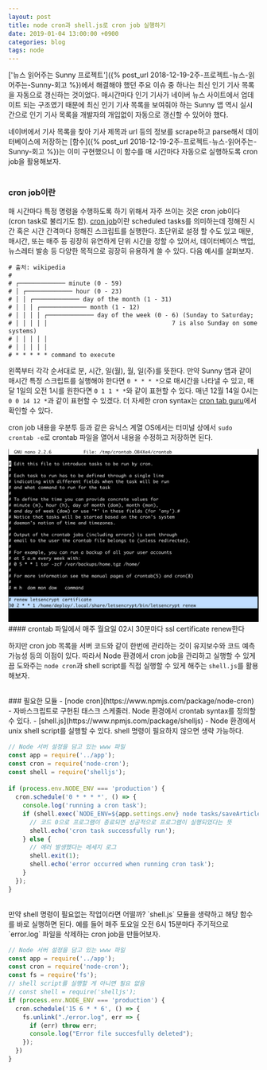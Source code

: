 ```yaml
---
layout: post
title: node cron과 shell.js로 cron job 실행하기
date: 2019-01-04 13:00:00 +0900
categories: blog
tags: node
---
```


['뉴스 읽어주는 Sunny 프로젝트']({% post_url 2018-12-19-2주-프로젝트-뉴스-읽어주는-Sunny-회고 %})에서 해결해야 했던 주요 이슈 중 하나는 최신 인기 기사 목록을 자동으로 갱신하는 것이었다. 매시간마다 인기 기사가 네이버 뉴스 사이트에서 업데이트 되는 구조였기 때문에 최신 인기 기사 목록을 보여줘야 하는 Sunny 앱 역시 실시간으로 인기 기사 목록을 개발자의 개입없이 자동으로 갱신할 수 있어야 했다. 

네이버에서 기사 목록을 찾아 기사 제목과 url 등의 정보를 scrape하고 parse해서 데이터베이스에 저장하는 [함수]({% post_url 2018-12-19-2주-프로젝트-뉴스-읽어주는-Sunny-회고 %})는 이미 구현했으니 이 함수를 매 시간마다 자동으로 실행하도록 cron job을 활용해보자. 
<br><br>


### cron job이란
매 시간마다 특정 명령을 수행하도록 하기 위해서 자주 쓰이는 것은 cron job이다 (cron task로 불리기도 함). [cron job](https://en.wikipedia.org/wiki/Cron)이란 scheduled tasks를 의미하는데 정해진 시간 혹은 시간 간격마다 정해진 스크립트를 실행한다. 초단위로 설정 할 수도 있고 매분, 매시간, 또는 매주 등 굉장히 유연하게 단위 시간을 정할 수 있어서, 데이터베이스 백업, 뉴스레터 발송 등 다양한 목적으로 굉장히 유용하게 쓸 수 있다. 다음 예시를 살펴보자.

```
# 출처: wikipedia
#
# ┌───────────── minute (0 - 59)
# │ ┌───────────── hour (0 - 23)
# │ │ ┌───────────── day of the month (1 - 31)
# │ │ │ ┌───────────── month (1 - 12)
# │ │ │ │ ┌───────────── day of the week (0 - 6) (Sunday to Saturday;
# │ │ │ │ │                                   7 is also Sunday on some systems)
# │ │ │ │ │
# │ │ │ │ │
# * * * * * command to execute
```

왼쪽부터 각각 순서대로 분, 시간, 일(월), 월, 일(주)를 뜻한다. 만약 Sunny 앱과 같이 매시간 특정 스크립트를 실행해야 한다면 `0 * * * *`으로 매시간을 나타낼 수 있고, 매달 1일의 오전 1시를 원한다면 `0 1 1 * *`와 같이 표현할 수 있다. 매년 12월 14일 0시는 `0 0 14 12 *`과 같이 표현할 수 있겠다. 더 자세한 cron syntax는 [cron tab guru](https://crontab.guru/)에서 확인할 수 있다. 

cron job 내용을 우분투 등과 같은 유닉스 계열 OS에서는 터미널 상에서 `sudo crontab -e`로 crontab 파일을 열어서 내용을 수정하고 저장하면 된다. 

<img src="/assets/img/crontab.png">
#### crontab 파일에서 매주 월요일 02시 30분마다 ssl certificate renew한다

하지만 cron job 목록을 서버 코드와 같이 한번에 관리하는 것이 유지보수와 코드 예측 가능성 등의 이점이 있다. 따라서 Node 환경에서 cron job을 관리하고 실행할 수 있게끔 도와주는 `node cron`과 shell script를 직접 실행할 수 있게 해주는 `shell.js`를 활용해보자. 

<br>
### 필요한 모듈
- [node cron](https://www.npmjs.com/package/node-cron) - 자바스크립트로 구현된 태스크 스케줄러. Node 환경에서 crontab syntax를 정의할 수 있다.
- [shell.js](https://www.npmjs.com/package/shelljs) - Node 환경에서 unix shell script를 실행할 수 있다. shell 명령이 필요하지 않으면 생략 가능하다.

```javascript
// Node 서버 설정을 담고 있는 www 파일
const app = require('../app');
const cron = require('node-cron');
const shell = require('shelljs');

if (process.env.NODE_ENV === 'production') {
  cron.schedule('0 * * * *', () => {
    console.log('running a cron task');
    if (shell.exec(`NODE_ENV=${app.settings.env} node tasks/saveArticlesList.js`).code === 0) {
      // 코드 0으로 프로그램이 종료되면 성공적으로 프로그램이 실행되었다는 뜻
      shell.echo('cron task successfully run');
    } else {
      // 에러 발생했다는 메세지 로그
      shell.exit(1);
      shell.echo('error occurred when running cron task');
    }
  });
}
```
<br>
만약 shell 명령이 필요없는 작업이라면 어떨까? `shell.js` 모듈을 생략하고 해당 함수를 바로 실행하면 된다. 예를 들어 매주 토요일 오전 6시 15분마다 주기적으로 `error.log` 파일을 삭제하는 cron job을 만들어보자.

```javascript
// Node 서버 설정을 담고 있는 www 파일
const app = require('../app');
const cron = require('node-cron');
const fs = require('fs');
// shell script를 실행할 게 아니면 필요 없음
// const shell = require('shelljs'); 
if (process.env.NODE_ENV === 'production') {
  cron.schedule('15 6 * * 6', () => {
    fs.unlink("./error.log", err => {
      if (err) throw err;
      console.log("Error file succesfully deleted");
    });
  })
}
```